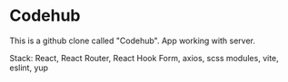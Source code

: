 # Codehub

This is a github clone called "Codehub". App working with server.

Stack: React, React Router, React Hook Form, axios, scss modules, vite, eslint, yup
